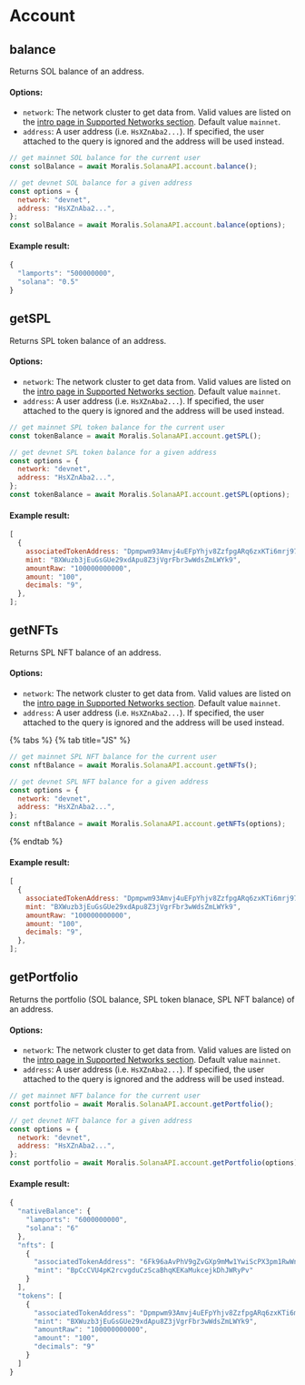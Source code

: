 # Account

## balance

Returns SOL balance of an address.

#### Options:

- `network`: The network cluster to get data from. Valid values are listed on the [intro page in Supported Networks section](https://docs.moralis.io/moralis-server/solana-sdk/intro#supported-networks). Default value `mainnet`.
- `address`: A user address (i.e. `HsXZnAba2...`). If specified, the user attached to the query is ignored and the address will be used instead.

```javascript
// get mainnet SOL balance for the current user
const solBalance = await Moralis.SolanaAPI.account.balance();

// get devnet SOL balance for a given address
const options = {
  network: "devnet",
  address: "HsXZnAba2...",
};
const solBalance = await Moralis.SolanaAPI.account.balance(options);
```

#### Example result:

```javascript
{
  "lamports": "500000000",
  "solana": "0.5"
}
```

## getSPL

Returns SPL token balance of an address.

#### Options:

- `network`: The network cluster to get data from. Valid values are listed on the [intro page in Supported Networks section](https://docs.moralis.io/moralis-server/solana-sdk/intro#supported-networks). Default value `mainnet`.
- `address`: A user address (i.e. `HsXZnAba2...`). If specified, the user attached to the query is ignored and the address will be used instead.

```javascript
// get mainnet SPL token balance for the current user
const tokenBalance = await Moralis.SolanaAPI.account.getSPL();

// get devnet SPL token balance for a given address
const options = {
  network: "devnet",
  address: "HsXZnAba2...",
};
const tokenBalance = await Moralis.SolanaAPI.account.getSPL(options);
```

#### Example result:

```javascript
[
  {
    associatedTokenAddress: "Dpmpwm93Amvj4uEFpYhjv8ZzfpgARq6zxKTi6mrj97gW",
    mint: "BXWuzb3jEuGsGUe29xdApu8Z3jVgrFbr3wWdsZmLWYk9",
    amountRaw: "100000000000",
    amount: "100",
    decimals: "9",
  },
];
```

## getNFTs

Returns SPL NFT balance of an address.

#### Options:

- `network`: The network cluster to get data from. Valid values are listed on the [intro page in Supported Networks section](https://docs.moralis.io/moralis-server/solana-sdk/intro#supported-networks). Default value `mainnet`.
- `address`: A user address (i.e. `HsXZnAba2...`). If specified, the user attached to the query is ignored and the address will be used instead.

{% tabs %}
{% tab title="JS" %}

```javascript
// get mainnet SPL NFT balance for the current user
const nftBalance = await Moralis.SolanaAPI.account.getNFTs();

// get devnet SPL NFT balance for a given address
const options = {
  network: "devnet",
  address: "HsXZnAba2...",
};
const nftBalance = await Moralis.SolanaAPI.account.getNFTs(options);
```

{% endtab %}

#### Example result:

```javascript
[
  {
    associatedTokenAddress: "Dpmpwm93Amvj4uEFpYhjv8ZzfpgARq6zxKTi6mrj97gW",
    mint: "BXWuzb3jEuGsGUe29xdApu8Z3jVgrFbr3wWdsZmLWYk9",
    amountRaw: "100000000000",
    amount: "100",
    decimals: "9",
  },
];
```

## getPortfolio

Returns the portfolio (SOL balance, SPL token blanace, SPL NFT balance) of an address.

#### Options:

- `network`: The network cluster to get data from. Valid values are listed on the [intro page in Supported Networks section](https://docs.moralis.io/moralis-server/solana-sdk/intro#supported-networks). Default value `mainnet`.
- `address`: A user address (i.e. `HsXZnAba2...`). If specified, the user attached to the query is ignored and the address will be used instead.

```javascript
// get mainnet NFT balance for the current user
const portfolio = await Moralis.SolanaAPI.account.getPortfolio();

// get devnet NFT balance for a given address
const options = {
  network: "devnet",
  address: "HsXZnAba2...",
};
const portfolio = await Moralis.SolanaAPI.account.getPortfolio(options);
```

#### Example result:

```javascript
{
  "nativeBalance": {
    "lamports": "6000000000",
    "solana": "6"
  },
  "nfts": [
    {
      "associatedTokenAddress": "6Fk96aAvPhV9gZvGXp9mMw1YwiScPX3pm1RwWn11eGrQ",
      "mint": "BpCcCVU4pK2rcvgduCzScaBhqKEKaMukcejkDhJWRyPv"
    }
  ],
  "tokens": [
    {
      "associatedTokenAddress": "Dpmpwm93Amvj4uEFpYhjv8ZzfpgARq6zxKTi6mrj97gW",
      "mint": "BXWuzb3jEuGsGUe29xdApu8Z3jVgrFbr3wWdsZmLWYk9",
      "amountRaw": "100000000000",
      "amount": "100",
      "decimals": "9"
    }
  ]
}
```
